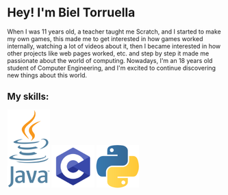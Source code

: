 <!DOCTYPE html>
<html lang="ca">
<body>
    <h1>Hey! I'm Biel Torruella</h1>
    <p>When I was 11 years old, a teacher taught me Scratch, and I started to make my own games, this made me to get interested in how games worked internally, watching a lot of videos about it, then I became interested in how other projects like web pages worked, etc. and step by step it made me passionate about the world of computing.
Nowadays, I'm an 18 years old student of Computer Engineering, and I'm excited to continue discovering new things about this world.</p>
    <h2>My skills:</h2>
    <img src="java.png" alt="Java" heigth = "100" width = "100">
    <img src="c.png" alt="C" heigth = "100" width = "100">
    <img src="python.png" alt="Python" heigth = "100" width = "100">
</body>
</html>
